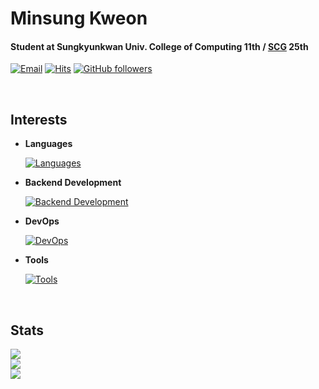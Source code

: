 # Minsung Kweon

#### Student at Sungkyunkwan Univ. College of Computing 11th / [SCG](https://scg.skku.ac.kr/) 25th

[![Email](https://img.shields.io/badge/email-kevin136583@gmail.com-15a3fa?style=flat)](https://github.com/kweonminsung)
[![Hits](https://hits.seeyoufarm.com/api/count/incr/badge.svg?url=https%3A%2F%2Fgithub.com%2Fkweonminsung%2Fhit-counter&count_bg=%2315A3FA&title_bg=%23555555&icon=&icon_color=%23FFFFFF&title=hits&edge_flat=false)](https://hits.seeyoufarm.com)
[![GitHub followers](https://img.shields.io/github/followers/kweonminsung?label=Follow&style=social)](https://github.com/kweonminsung/?tab=follow)

<br>

## Interests

- **Languages**

  [![Languages](https://skillicons.dev/icons?i=js,ts,py)](https://github.com/kweonminsung)

- **Backend Development**

  [![Backend Development](https://skillicons.dev/icons?i=nodejs,express,nestjs,fastapi,mysql,redis,mongo&perline=4)](https://github.com/kweonminsung)

- **DevOps**

  [![DevOps](https://skillicons.dev/icons?i=docker,k8s,aws)](https://github.com/kweonminsung)

- **Tools**

  [![Tools](https://skillicons.dev/icons?i=vscode,idea,vim,figma)](https://github.com/kweonminsung)

  <br>

## Stats

<div>
    <img src="https://github-readme-stats.vercel.app/api/top-langs/?username=kweonminsung&layout=compact&langs_count=8&card_width=445"></img>
</div>
<div>
    <img src="https://github-readme-stats.vercel.app/api/wakatime?username=kweonminsung&layout=compact&langs_count=8"></img>
</div>
<div>
    <img src="https://github-readme-stats.vercel.app/api/?username=kweonminsung&show_icons=true"></img>
</div>
